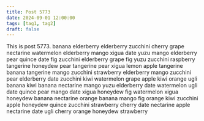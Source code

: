 ```yaml
---
title: Post 5773
date: 2024-09-01 12:00:00
tags: [tag1, tag2]
draft: false
---
```

This is post 5773.
banana
elderberry
elderberry
zucchini
cherry
grape
nectarine
watermelon
elderberry
mango
xigua
date
yuzu
mango
elderberry
pear
quince
date
fig
zucchini
elderberry
grape
fig
yuzu
zucchini
raspberry
tangerine
honeydew
pear
tangerine
pear
xigua
lemon
apple
tangerine
banana
tangerine
mango
zucchini
strawberry
elderberry
mango
zucchini
pear
elderberry
date
zucchini
kiwi
watermelon
grape
apple
kiwi
orange
ugli
banana
kiwi
banana
nectarine
mango
yuzu
elderberry
date
watermelon
ugli
date
quince
pear
mango
date
xigua
honeydew
fig
watermelon
xigua
honeydew
banana
nectarine
orange
banana
mango
fig
orange
kiwi
zucchini
apple
honeydew
quince
zucchini
strawberry
cherry
date
nectarine
apple
nectarine
date
ugli
cherry
orange
honeydew
strawberry
